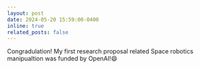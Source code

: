 ```yaml
---
layout: post
date: 2024-05-20 15:59:00-0400
inline: true
related_posts: false
---
```


Congradulation! My first research proposal related Space robotics manipualtion was funded by OpenAI!:smile:
